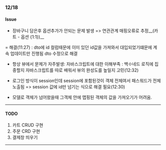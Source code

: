 ### 12/18

#### Issue
- 장바구니 담은후 옵션추가가 안되는 문제 발생
   => 연관관계 매핑오류로 추정__(카트 - 옵션 {1:1})__

= 해결(11:27) : dto에 id 컬럼때문에 이미 있던 id값을 가져와서 대입되었기떄문에 계속 업데이트만 진행됨
dto 수정으로 해결

- 항상 뷰에서 문제가 자주발생: 자바스크립트에 대한 이해부족
  : 백ㅇ네드 로직에 집중할지 자바스크립트를 따로 배워서 뷰의 완성도를 높일지 고민(12:32)

- 로그인 방식이 session인데 session에 포함된것이 객체 전체여서 패스워드가 전체 노출됨
  => session 값에 id만 넘기는 식으로 해결 필요(12:30)

- 모델로 객체가 넘어왔을때 그객체 안에 맵핑된 객체의 값을 가져오기가 어려움.
---
#### TODO

1. 카트 CRUD 구현
2. 주문 CRD 구현
3. 결제창 띄우기
---

